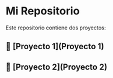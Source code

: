 # Mi Repositorio

Este repositorio contiene dos proyectos:

## 📂 [Proyecto 1](Proyecto 1)

## 📂 [Proyecto 2](Proyecto 2)

